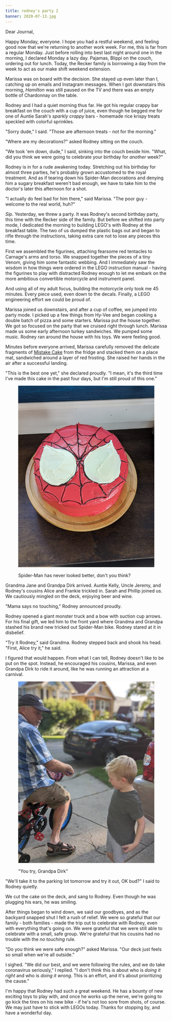 ```yaml
---
title: rodney's party 2
banner: 2020-07-13.jpg
---
```


Dear Journal,

Happy Monday, everyone.  I hope you had a restful weekend, and feeling
good now that we're returning to another work week.  For me, this is
far from a regular Monday.  Just before rolling into best last night
around one in the morning, I declared Monday a lazy day.  Pajamas,
Blippi on the couch, ordering out for lunch.  Today, the Recker family
is borrowing a day from the week to act as our make shift weekend
extension.

Marissa was on board with the decision.  She stayed up even later than
I, catching up on emails and Instagram messages.  When I got
downstairs this morning, _Hamilton_ was still paused on the TV and
there was an empty bottle of Chardonnay on the table.

Rodney and I had a quiet morning thus far.  He got his regular crappy
bar breakfast on the couch with a cup of juice, even though he begged
me for one of Auntie Sarah's _sparkly crappy_ bars - homemade rice
krispy treats speckled with colorful sprinkles.

"Sorry dude," I said.  "Those are afternoon treats - not for the
morning."

"Where are my decorations?" asked Rodney sitting on the couch.

"We took 'em down, dude," I said, sinking into the couch beside him.
"What, did you think we were going to celebrate your birthday for
_another_ week?"

Rodney is in for a rude awakening today.  Stretching out his birthday
for almost three parties, he's probably grown accustomed to the royal
treatment.  And as if tearing down his Spider-Man decorations and
denying him a sugary breakfast weren't bad enough, we have to take him
to the doctor's later this afternoon for a shot.

"I actually do feel bad for him there," said Marissa.  "The poor guy -
welcome to the real world, huh?"

_Sip_.  Yesterday, we threw a party.  It was Rodney's second birthday
party, this time with the Recker side of the family.  But before we
shifted into party mode, I dedicated the morning to building LEGO's
with Rodney at the breakfast table.  The two of us dumped the plastic
bags out and began to rifle through the instructions, taking extra
care not to lose any pieces this time.

First we assembled the figurines, attaching fearsome red tentacles to
Carnage's arms and torso.  We snapped together the pieces of a tiny
Venom, giving him some fantastic webbing.  And I immediately saw the
wisdom in how things were ordered in the LEGO instruction manual -
having the figurines to play with distracted Rodney enough to let me
embark on the more ambitious convertible motorcycle and instrument
panel.

And using all of my adult focus, building the motorcycle only took me
45 minutes.  Every piece used, even down to the decals.  Finally, a
LEGO engineering effort we could be proud of.

Marissa joined us downstairs, and after a cup of coffee, we jumped
into party mode.  I picked up a few things from Hy-Vee and began
cooking a double batch of pizza and some starters.  Marissa put the
house together.  We got so focused on the party that we cruised right
through lunch.  Marissa made us some early afternoon turkey
sandwiches.  We pumped some music.  Rodney ran around the house with
his toys.  We were feeling good.

Minutes before everyone arrived, Marissa carefully removed the
delicate fragments of [Mistake Cake] from the fridge and stacked them
on a place mat, sandwiched around a layer of red frosting.  She raised
her hands in the air after a successful landing.

"This is the best one yet," she declared proudly.  "I mean, it's the
third time I've made this cake in the past four days, but I'm still
proud of this one."

<figure>
  <a href="/images/best-mistake-cake-yet.jpg">
    <img alt="best mistake cake yet" src="/images/best-mistake-cake-yet.jpg"/>
  </a>
  <figcaption>
    <p>Spider-Man has never looked better, don't you think?</p>
  </figcaption>
</figure>

Grandma Jane and Grandpa Dirk arrived.  Auntie Kelly, Uncle Jeremy,
and Rodney's cousins Alice and Frankie trickled in.  Sarah and Phillip
joined us.  We cautiously mingled on the deck, enjoying beer and wine.

"Mama says no touching," Rodney announced proudly.

Rodney opened a giant monster truck and a bow with suction cup arrows.
For his final gift, we led him to the front yard where Grandma and
Grandpa stashed his brand new tricked out Spider-Man bike.  Rodney
stared at it in disbelief.

"Try it Rodney," said Grandma.  Rodney stepped back and shook his
head.  "First, Alice try it," he said.

I figured that would happen.  From what I can tell, Rodney doesn't
like to be put on the spot.  Instead, he encouraged his cousins,
Marissa, and even Grandpa Dirk to ride it around, like he was running
an attraction at a carnival.

<figure>
  <a href="/images/new-bike-riding.jpg">
    <img alt="new bike riding" src="/images/new-bike-riding.jpg"/>
  </a>
  <figcaption>
    <p>"You try, Grandpa Dirk"</p>
  </figcaption>
</figure>

"We'll take it to the parking lot tomorrow and try it out, OK bud?" I
said to Rodney quietly.

We cut the cake on the deck, and sang to Rodney.  Even though he was
plugging his ears, he was smiling.

After things began to wind down, we said our goodbyes, and as the
backyard snapped shut I felt a rush of relief.  We were so grateful
that our family - both families - made the trip out to celebrate with
Rodney, even with everything that's going on.  We were grateful that
we were still able to celebrate with a small, safe group.  We're
grateful that his cousins had no trouble with the _no touching_ rule.

"Do you think we were safe enough?" asked Marissa.  "Our deck just
feels so small when we're all outside."

I sighed.  "We did our best, and we were following the rules, and we
do take coronavirus seriously," I replied.  "I don't think this is
about who is _doing it right_ and who is _doing it wrong_.  This is an
effort, and it's about prioritizing the cause."

I'm happy that Rodney had such a great weekend.  He has a bounty of
new exciting toys to play with, and once he works up the nerve, we're
going to go kick the tires on his new bike - if he's not too sore from
shots, of course.  We may just have to stick with LEGOs today.  Thanks
for stopping by, and have a wonderful day.

[Mistake Cake]: https://cookbook.reckerfamily.com/mistake-cake/

